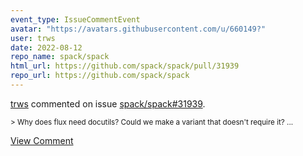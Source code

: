 ```yaml
---
event_type: IssueCommentEvent
avatar: "https://avatars.githubusercontent.com/u/660149?"
user: trws
date: 2022-08-12
repo_name: spack/spack
html_url: https://github.com/spack/spack/pull/31939
repo_url: https://github.com/spack/spack
---
```


<a href='https://github.com/trws' target='_blank'>trws</a> commented on issue <a href='https://github.com/spack/spack/pull/31939' target='_blank'>spack/spack#31939</a>.

<small>> Why does flux need docutils? Could we make a variant that doesn't require it?...</small>

<a href='https://github.com/spack/spack/pull/31939' target='_blank'>View Comment</a>